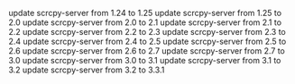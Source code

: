update scrcpy-server from 1.24 to 1.25
update scrcpy-server from 1.25 to 2.0
update scrcpy-server from 2.0 to 2.1
update scrcpy-server from 2.1 to 2.2
update scrcpy-server from 2.2 to 2.3
update scrcpy-server from 2.3 to 2.4
update scrcpy-server from 2.4 to 2.5
update scrcpy-server from 2.5 to 2.6
update scrcpy-server from 2.6 to 2.7
update scrcpy-server from 2.7 to 3.0
update scrcpy-server from 3.0 to 3.1
update scrcpy-server from 3.1 to 3.2
update scrcpy-server from 3.2 to 3.3.1
